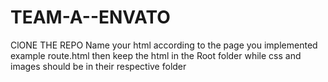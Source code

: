# TEAM-A--ENVATO
ClONE THE REPO
Name your html according to the page you implemented example route.html
then keep the html in the Root folder while css and images should be in their respective folder

